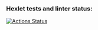### Hexlet tests and linter status:
[![Actions Status](https://github.com/SergeiYakimovich/java-project-72/workflows/hexlet-check/badge.svg)](https://github.com/SergeiYakimovich/java-project-72/actions)